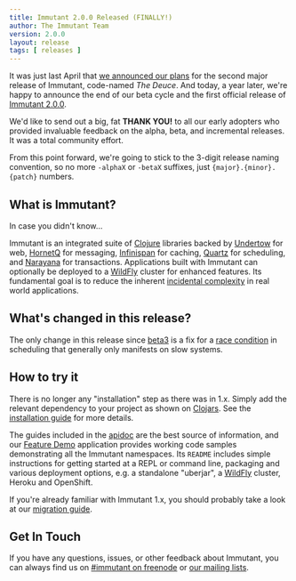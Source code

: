 ```yaml
---
title: Immutant 2.0.0 Released (FINALLY!)
author: The Immutant Team
version: 2.0.0
layout: release
tags: [ releases ]
---
```


It was just last April that
[we announced our plans](/news/2014/04/02/the-deuce/) for the second
major release of Immutant, code-named *The Deuce*. And today, a year
later, we're happy to announce the end of our beta cycle and the first
official release of [Immutant 2.0.0][apidoc].

We'd like to send out a big, fat **THANK YOU!** to all our early
adopters who provided invaluable feedback on the alpha, beta, and
incremental releases. It was a total community effort.

From this point forward, we're going to stick to the 3-digit release
naming convention, so no more `-alphaX` or `-betaX` suffixes, just
`{major}.{minor}.{patch}` numbers.

## What is Immutant?

In case you didn't know...

Immutant is an integrated suite of [Clojure](http://clojure.org)
libraries backed by [Undertow] for web, [HornetQ] for messaging,
[Infinispan] for caching, [Quartz] for scheduling, and [Narayana] for
transactions. Applications built with Immutant can optionally be
deployed to a [WildFly] cluster for enhanced features. Its fundamental
goal is to reduce the inherent
[incidental complexity](http://en.wikipedia.org/wiki/Accidental_complexity)
in real world applications.

## What's changed in this release?

The only change in this release since [beta3] is a fix for a [race
condition] in scheduling that generally only manifests on slow
systems.

## How to try it

There is no longer any "installation" step as there was in 1.x. Simply
add the relevant dependency to your project as shown on [Clojars]. See
the [installation guide] for more details.

The guides included in the [apidoc] are the best source of
information, and our [Feature Demo] application provides working code
samples demonstrating all the Immutant namespaces. Its `README`
includes simple instructions for getting started at a REPL or command
line, packaging and various deployment options, e.g. a standalone
"uberjar", a [WildFly] cluster, Heroku and OpenShift.

If you're already familiar with Immutant 1.x, you should probably take
a look at our [migration guide].

## Get In Touch

If you have any questions, issues, or other feedback about Immutant,
you can always find us on [#immutant on freenode](/community/) or
[our mailing lists](/community/mailing_lists).

[Clojars]: https://clojars.org/org.immutant/immutant
[apidoc]: /documentation/2.0.0/apidoc/
[migration guide]: /documentation/2.0.0/apidoc/guide-migration.html
[installation guide]: /documentation/2.0.0/apidoc/guide-installation.html
[WildFly]: http://wildfly.org/
[Feature Demo]: https://github.com/immutant/feature-demo
[Infinispan]: http://infinispan.org
[HornetQ]: http://hornetq.org
[Undertow]: http://undertow.io
[Quartz]: http://quartz-scheduler.org/
[Narayana]: http://www.jboss.org/narayana
[beta3]: /news/2015/04/13/announcing-2-beta3/
[race condition]: https://issues.jboss.org/browse/IMMUTANT-557
